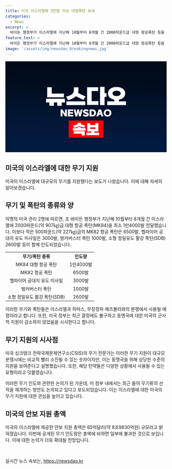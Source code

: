 ```yaml
---
title: 미국 이스라엘에 3만발 이상 대형폭탄 보내
categories:
  - News
excerpt: >
  바이든 행정부가 이스라엘에 지난해 10월부터 8개월 간 2000파운드급 대형 항공폭탄 등을 최소 1만4000발 인도한 것으로 전해졌다. 이는 미국의 이스라엘에 대한 군사적 지원이 크게 감소하지 않았음을 시사하며, 미국의 동맹국에 상당한 수준의 지원을 받았음을 보여주는 것이라고 전문가들은 설명했다. 이러한 무기들은 이스라엘의 다양한 충돌 상황에서 사용할 수 있는 유형으로, 미국의 이스라엘 지원과 관련한 세부 사항은 거의 공개되지 않았다.
feature_text: >
  바이든 행정부가 이스라엘에 지난해 10월부터 8개월 간 2000파운드급 대형 항공폭탄 등을 최소 1만4000발 인도한 것으로 전해졌다. 이는 미국의 이스라엘에 대한 군사적 지원이 크게 감소하지 않았음을 시사하며, 미국의 동맹국에 상당한 수준의 지원을 받았음을 보여주는 것이라고 전문가들은 설명했다. 이러한 무기들은 이스라엘의 다양한 충돌 상황에서 사용할 수 있는 유형으로, 미국의 이스라엘 지원과 관련한 세부 사항은 거의 공개되지 않았다.
image: '/assets/img/newsdao_breakingnews.jpg'
---
```


<p><img src="/assets/img/newsdao_breakingnews.jpg" alt="pcversion 속보" /></p>

<h2 data-ke-size="size26">미국의 이스라엘에 대한 무기 지원</h2>

<p data-ke-size="size16">미국이 이스라엘에 대규모의 무기를 지원했다는 보도가 나왔습니다. 이에 대해 자세히 알아보겠습니다.</p>

<h2 data-ke-size="size24">무기 및 폭탄의 종류와 양</h2>

<p data-ke-size="size16">익명의 미국 관리 2명에 따르면, 조 바이든 행정부가 지난해 10월부터 8개월 간 이스라엘에 2000파운드(약 907㎏)급 대형 항공 폭탄(MK84)을 최소 1만4000발 전달했습니다. 이보다 작은 500파운드(약 227㎏)급의 MK82 항공 폭탄은 6500발, 헬파이어 공대지 유도 미사일은 3000발, 벙커버스터 폭탄 1000발, 소형 정밀유도 활강 폭탄(SDB) 2600발 등이 함께 인도되었습니다.</p>

<table>
    <tr>
        <td style="text-align: center; height: 17px;"><b>무기/폭탄 종류</b></td>
        <td style="text-align: center; height: 17px;"><b>인도량</b></td>
    </tr>
    <tr>
        <td style="text-align: center; height: 17px;">MK84 대형 항공 폭탄</td>
        <td style="text-align: center; height: 17px;">1만4000발</td>
    </tr>
    <tr>
        <td style="text-align: center; height: 17px;">MK82 항공 폭탄</td>
        <td style="text-align: center; height: 17px;">6500발</td>
    </tr>
    <tr>
        <td style="text-align: center; height: 17px;">헬파이어 공대지 유도 미사일</td>
        <td style="text-align: center; height: 17px;">3000발</td>
    </tr>
    <tr>
        <td style="text-align: center; height: 17px;">벙커버스터 폭탄</td>
        <td style="text-align: center; height: 17px;">1000발</td>
    </tr>
    <tr>
        <td style="text-align: center; height: 17px;">소형 정밀유도 활강 폭탄(SDB)</td>
        <td style="text-align: center; height: 17px;">2600발</td>
    </tr>
</table>

<p data-ke-size="size16">이러한 무기와 폭탄들은 이스라엘과 하마스, 무장정파 헤즈볼라와의 분쟁에서 사용될 예정이라고 합니다. 또한, 미국 정부는 최근 결정에도 불구하고 동맹국에 대한 미국의 군사적 지원이 감소하지 않았음을 시사한다고 합니다.</p>

<h2 data-ke-size="size24">무기 지원의 시사점</h2>

<p data-ke-size="size16">미국 싱크탱크 전략국제문제연구소(CSIS)의 무기 전문가는 이러한 무기 지원이 대규모 분쟁시에는 비교적 빨리 소진될 수 있는 숫자이지만, 이는 동맹국을 위해 상당한 수준의 지원을 보여준다고 설명했습니다. 또한, 해당 탄약들은 다양한 상황에서 사용될 수 있는 유형이라고 덧붙였습니다.</p>

<p data-ke-size="size16">이러한 무기 인도와 관련한 논의가 된 가운데, 미 정부 내에서는 최근 들어 무기류의 선적을 재개하는 방안도 논의되고 있다고 보도되었습니다. 이는 이스라엘에 대한 미국의 무기 지원에 대한 관심을 높이고 있습니다.</p>

<h2 data-ke-size="size24">미국의 안보 지원 총액</h2>

<p data-ke-size="size16">미국의 이스라엘에 제공한 안보 지원 총액은 65억달러(약 8조9830억원) 규모라고 밝혀졌습니다. 이번에 공개된 무기 인도량은 총액에 비하면 일부에 불과한 것으로 보입니다. 이에 대한 논의가 더욱 확대될 전망입니다.</p>

<p data-ke-size="size16">&nbsp;</p>
실시간 뉴스 속보는, <a href="https://newsdao.kr" rel="dofollow">https://newsdao.kr</a>


